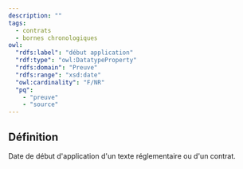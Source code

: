 ```yaml
---
description: ""
tags:
  - contrats
  - bornes chronologiques
owl:
  "rdfs:label": "début application"
  "rdf:type": "owl:DatatypeProperty"
  "rdfs:domain": "Preuve"
  "rdfs:range": "xsd:date"
  "owl:cardinality": "F/NR"
  "pq":
    - "preuve"
    - "source"
---
```


<OntologyTable frontMatter={frontMatter}/>

## Définition

Date de début d'application d'un texte réglementaire ou d'un contrat.
